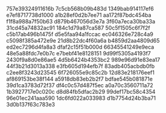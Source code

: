 757e39324911616b
7c5cb568b09b483d
1349bab914117ef6
e7ef8717738d1000
a1b28ef0d2b7ee71
aa172f87bdc454ba
f1f8a988a7f50b63
d879b467056d3e7a
3f60a7eca30ba33a
31cd45a74832ac91
184c1d79a87ca587
50c5f1505c6f7f2f
c5b17ab496b1475f
d5e5faa94a1fccac
ec046326e728c4a9
c5098f385a472e9e
21d8b22dc4f60a6a
b4859d2aa4809d65
ed2ec7296d4fa8a3
dfaf2c15f51b000d
66345541249e9eca
48e5a88fdc7e0b7c
e7bebf41e8128151
9d99f5305a4193f7
2430f9a8d0e86ae5
4d5b6424b4353bc2
989e96d91e83ea17
44f3b21d3013a338
e3fb605d194efb7f
83adb405acbdb0fb
c2ee8f3243d23545
6f726055e9c85c2b
12d83e218176eef1
af869153be38f144
a5918db83eb2b2f7
bdfae545b081871e
39d1ca3783d72f37
df4c0c57d487f5ec
a0a70c3560711a72
1b3927717e0c020c
d8d84fb5dfac2b29
99def17bc58c4354
96e01ec241aaa590
1dc6fd022a033983
d1b7754d24b3ba71
3d0b137f63c783e3
